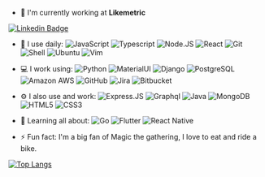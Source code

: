 - 🏢 I'm currently working at **Likemetric**

[![Linkedin Badge](https://img.shields.io/badge/-paramirez2-blue?style=plastic&logo=Linkedin&logoColor=white&link=https://www.linkedin.com/in/paramirez2/)](https://www.linkedin.com/in/paramirez2/)

- 🚀 I use daily: ![JavaScript](https://img.shields.io/badge/-JavaScript-black?style=flat-square&logo=javascript) ![Typescript](https://img.shields.io/badge/-Typescript-black?style=flat-square&logo=typescript)  ![Node.JS](https://img.shields.io/badge/-Node.JS-black?style=flat-square&logo=Node.js)  ![React](https://img.shields.io/badge/-React-3b2e5a?style=flat-square&logo=react) ![Git](https://img.shields.io/badge/-Git-black?style=flat-square&logo=git) ![Shell](https://img.shields.io/badge/-Shell-241F31?style=flat-square&logo=windowsterminal) ![Ubuntu](https://img.shields.io/badge/-Arch_Linux-241F31?style=flat-square&logo=archlinux) ![Vim](https://img.shields.io/badge/-Vim-111111?style=flat-square&logo=vim)
  
- 💻 I work using: ![Python](https://img.shields.io/badge/-Python-FFCD11?style=flat-square&logo=Python) ![MaterialUI](https://img.shields.io/badge/-MaterialUI-0081CB?style=flat-square&logo=material-UI) ![Django](https://img.shields.io/badge/-Django-092E20?style=flat-square&logo=Django) ![PostgreSQL](https://img.shields.io/badge/-PostgreSQL-CCC?style=flat-square&logo=postgresql) ![Amazon AWS](https://img.shields.io/badge/Amazon%20AWS-232F3E?style=flat-square&logo=amazon-aws) ![GitHub](https://img.shields.io/badge/-GitHub-181717?style=flat-square&logo=github) ![Jira](https://img.shields.io/badge/-Jira-007ACC?style=flat-square&logo=Jira) ![Bitbucket](https://img.shields.io/badge/-Bitbucket-007ACC?style=flat-square&logo=bitbucket)
  
- ⚙️ I also use and work:  ![Express.JS](https://img.shields.io/badge/-Express.JS-c7b198?style=flat-square&logo=Express.JS)   ![Graphql](https://img.shields.io/badge/-Graphql-E10098?style=flat-square&logo=Graphql)  ![Java](https://img.shields.io/badge/-Java-3f4441?style=flat-square&logo=java)  ![MongoDB](https://img.shields.io/badge/-MongoDB-black?style=flat-square&logo=mongodb) ![HTML5](https://img.shields.io/badge/-HTML5-E34F26?style=flat-square&logo=html5&logoColor=white) ![CSS3](https://img.shields.io/badge/-CSS3-1572B6?style=flat-square&logo=css3)

- 🌱 Learning all about: ![Go](https://img.shields.io/badge/-GO-black?style=flat-square&logo=go) ![Flutter](https://img.shields.io/badge/Flutter-black?style=flat-square&logo=Flutter) ![React Native](https://img.shields.io/badge/-React_Native-black?style=flat-square&logo=react)
  
  
- ⚡️ Fun fact: I'm a big fan of Magic the gathering, I love to eat and ride a bike.

[![Top Langs](https://github-readme-stats.vercel.app/api/top-langs/?username=paramirez&theme=dracula&show_icons=true&hide_border=true)](https://github.com/anuraghazra/github-readme-stats)
